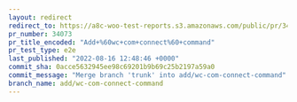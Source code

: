 ```yaml
---
layout: redirect
redirect_to: https://a8c-woo-test-reports.s3.amazonaws.com/public/pr/34073/e2e/index.html
pr_number: 34073
pr_title_encoded: "Add+%60wc+com+connect%60+command"
pr_test_type: e2e
last_published: "2022-08-16 12:48:46 +0000"
commit_sha: 0acce5632945ee98c69201b9b69c25b2197a59a0
commit_message: "Merge branch 'trunk' into add/wc-com-connect-command"
branch_name: add/wc-com-connect-command
---
```

